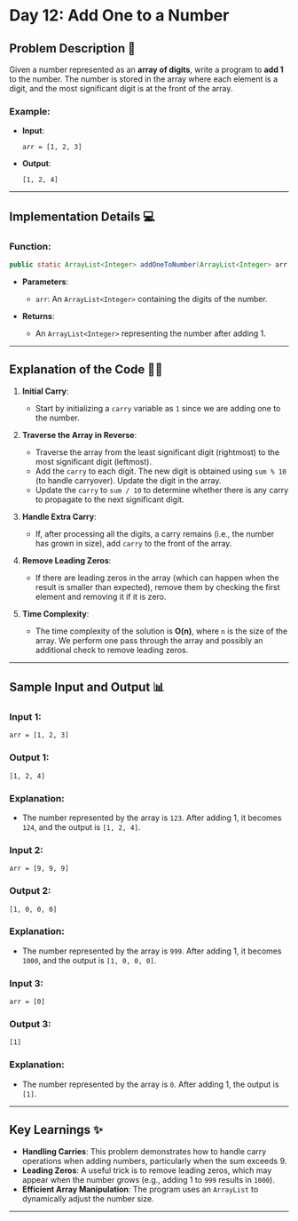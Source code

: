 # Day 12: Add One to a Number

## Problem Description 📝

Given a number represented as an **array of digits**, write a program to **add 1** to the number. The number is stored in the array where each element is a digit, and the most significant digit is at the front of the array.

### Example:

- **Input**:  
    ```  
    arr = [1, 2, 3]  
    ```

- **Output**:  
    ```  
    [1, 2, 4]
    ```

---

## Implementation Details 💻  

### **Function**:  
```java  
public static ArrayList<Integer> addOneToNumber(ArrayList<Integer> arr)
```  

- **Parameters**:  
  - `arr`: An `ArrayList<Integer>` containing the digits of the number.  

- **Returns**:  
  - An `ArrayList<Integer>` representing the number after adding 1.  

---

## Explanation of the Code 🧑‍💻  

1. **Initial Carry**:  
   - Start by initializing a `carry` variable as `1` since we are adding one to the number.

2. **Traverse the Array in Reverse**:  
   - Traverse the array from the least significant digit (rightmost) to the most significant digit (leftmost).
   - Add the `carry` to each digit. The new digit is obtained using `sum % 10` (to handle carryover). Update the digit in the array.
   - Update the `carry` to `sum / 10` to determine whether there is any carry to propagate to the next significant digit.

3. **Handle Extra Carry**:  
   - If, after processing all the digits, a carry remains (i.e., the number has grown in size), add `carry` to the front of the array.

4. **Remove Leading Zeros**:  
   - If there are leading zeros in the array (which can happen when the result is smaller than expected), remove them by checking the first element and removing it if it is zero.

5. **Time Complexity**:  
   - The time complexity of the solution is **O(n)**, where `n` is the size of the array. We perform one pass through the array and possibly an additional check to remove leading zeros.

---

## Sample Input and Output 📊  

### **Input 1**:  
```  
arr = [1, 2, 3]
```  

### **Output 1**:  
```  
[1, 2, 4]
```  

### **Explanation**:  
- The number represented by the array is `123`. After adding 1, it becomes `124`, and the output is `[1, 2, 4]`.

### **Input 2**:  
```  
arr = [9, 9, 9]
```  

### **Output 2**:  
```  
[1, 0, 0, 0]
```  

### **Explanation**:  
- The number represented by the array is `999`. After adding 1, it becomes `1000`, and the output is `[1, 0, 0, 0]`.

### **Input 3**:  
```  
arr = [0]
```  

### **Output 3**:  
```  
[1]
```  

### **Explanation**:  
- The number represented by the array is `0`. After adding 1, the output is `[1]`.

---

## Key Learnings ✨  

- **Handling Carries**: This problem demonstrates how to handle carry operations when adding numbers, particularly when the sum exceeds 9.
- **Leading Zeros**: A useful trick is to remove leading zeros, which may appear when the number grows (e.g., adding 1 to `999` results in `1000`).
- **Efficient Array Manipulation**: The program uses an `ArrayList` to dynamically adjust the number size.

---
